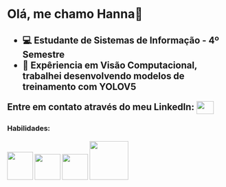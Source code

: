 <h1>Olá, me chamo Hanna👋</h1>

<h2>
     <ul>
          <li>💻 Estudante de Sistemas de Informação - 4º Semestre </li>
          <li>🤵 Expêriencia em Visão Computacional, trabalhei desenvolvendo modelos de treinamento com YOLOV5 </li>
     </ul>
     Entre em contato através do meu LinkedIn: <a href="https://www.linkedin.com/in/hanna-dias-roger" target="_blank"><img src="https://user-images.githubusercontent.com/111011292/211854709-e03ee6b9-bd9e-4b70-95b1-c3514dbce303.png" align= "center" height= "30px" width= "40px"/></a>
</h2>

<h3>Habilidades:
     <br><br>
     <img src= "https://user-images.githubusercontent.com/111011292/211857430-9b9ff640-551b-4ae0-986c-2de98f8a3b64.png" height= "65px" width= "60px">
     <img src= "https://user-images.githubusercontent.com/111011292/211858412-f07db10b-3782-4a29-8aa7-44c09f64e692.svg" height= "60px" width= "60px">
     <img src= "https://user-images.githubusercontent.com/111011292/211858806-a9f8703c-6704-4863-8896-1bc58768b004.svg" height= "60px" width= "60px">
     <img src= "https://user-images.githubusercontent.com/111011292/227352620-9b861d92-b71b-4aca-b8b9-385643b2df1a.png" height= "90px" width= "90px">
</h3>



